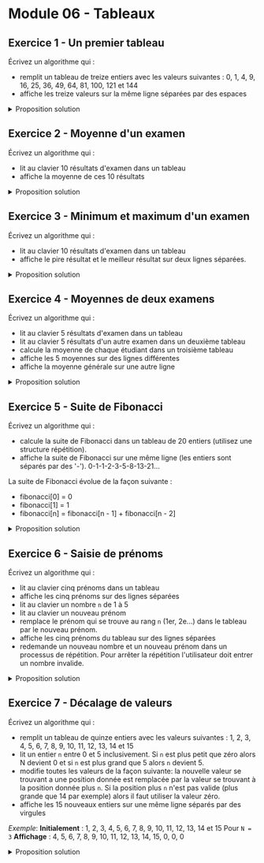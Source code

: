 # Module 06 - Tableaux

## Exercice 1 - Un premier tableau

Écrivez un algorithme qui :

- remplit un tableau de treize entiers avec les valeurs suivantes : 0, 1, 4, 9, 16, 25, 36, 49, 64, 81, 100, 121 et 144
- affiche les treize valeurs sur la même ligne séparées par des espaces

<details>
    <summary>Proposition solution</summary>

``` csharp
entier[] valeurs = créer entier[13];

pour entier n de 0 à valeurs.Capacité - 1 {
    valeurs[n] = n * n;
}

écrire(valeurs[0]);
pour entier indiceValeur de 1 à valeurs.Capacité - 1 {
    écrire(" " + valeurs[indiceValeur].VersChaine());
}
```

</details>

## Exercice 2 - Moyenne d'un examen

Écrivez un algorithme qui :

- lit au clavier 10 résultats d'examen dans un tableau
- affiche la moyenne de ces 10 résultats

<details>
    <summary>Proposition solution</summary>

``` csharp
réel[] notes = créer réel[10];
réel note = 0.0;
réel sommeNotes = 0.0;
réel moyenneNotes = 0.0;

pour entier numeroNote de 0 à notes.Capacité - 1 {
    faire {
        écrire("Veuillez entrer la note " + numeroNote.VersChaine() + " : ");
        note = lire();
    } tant que (note < 0 ou note > 100);
    notes[numeroNote] = note;
}

pour entier numeroNote de 0 à notes.Capacité - 1 {
    sommeNotes = sommeNotes + notes[numeroNote];
}
moyenneNotes = sommeNotes / notes.Capacité;

écrire("La moyenne de ces " + notes.Capacité.VersChaine() + " notes est : " + moyenneNotes.VersChaine());
```

</details>

## Exercice 3 - Minimum et maximum d'un examen

Écrivez un algorithme qui :

- lit au clavier 10 résultats d'examen dans un tableau
- affiche le pire résultat et le meilleur résultat sur deux lignes séparées.

<details>
    <summary>Proposition solution</summary>

``` csharp
réel[] notes = créer réel[10];
réel note = 0.0;
réel plusPetiteNote = 0.0;
réel plusGrandeNote = 0.0;

pour entier numeroNote de 0 à notes.Capacité - 1 {
    faire {
        écrire("Veuillez entrer la note " + numeroNote.VersChaine() + " : ");
        note = lire();
    } tant que (note < 0 ou note > 100);
    notes[numeroNote] = note;
}

plusPetiteNote = notes[0];
plusGrandeNote = notes[0];
pour entier numeroNote de 1 à notes.Capacité - 1 {
    si (notes[numeroNote] < plusPetiteNote) {
        plusPetiteNote = notes[numeroNote]
    }
    si (notes[numeroNote] > plusGrandeNote) {
        plusGrandeNote = notes[numeroNote]
    }
}

écrireNL("Le pire résultat est " + plusPetiteNote.VersChaine() + " .");
écrireNL("Le meilleur résultat est " + plusGrandeNote.VersChaine() + " .");
```

</details>

## Exercice 4 - Moyennes de deux examens

Écrivez un algorithme qui :

- lit au clavier 5 résultats d'examen dans un tableau
- lit au clavier 5 résultats d'un autre examen dans un deuxième tableau
- calcule la moyenne de chaque étudiant dans un troisième tableau
- affiche les 5 moyennes sur des lignes différentes
- affiche la moyenne générale sur une autre ligne

<details>
    <summary>Proposition solution</summary>

``` csharp
réel[] notesPremierExamen = créer réel[5];
réel[] notesSecondExamen = créer réel[5];
réel[] moyennesEtudiants = créer réel[5];
réel sommeMoyennesEtudiants = 0.0;
réel moyenneGeneraleEtudiants = 0.0;
réel note = 0;

pour entier numeroNote de 0 à notesPremierExamen.Capacité - 1 {
    faire {
        écrire("Veuillez entrer la note " + numeroNote.VersChaine() + " du premier examen : ");
        note = lire();
    } tant que (note < 0 ou note > 100);
    notesPremierExamen[numeroNote] = note;
}

pour entier numeroNote de 0 à notesSecondExamen.Capacité - 1 {
    faire {
        écrire("Veuillez entrer la note " + numeroNote.VersChaine() + " du second examen : ");
        note = lire();
    } tant que (note < 0 ou note > 100);
    notesSecondExamen[numeroNote] = note;
}

pour entier numeroNote de 0 à notesPremierExamen.Capacité - 1 {
    moyennesEtudiants[numeroNote] = (notesPremierExamen[numeroNote] + notesSecondExamen[numeroNote]) / 2.0;
    sommeMoyennesEtudiants = sommeMoyennesEtudiants + moyennesEtudiants[numeroNote];
}

pour entier numeroNote de 0 à moyennesEtudiants.Capacité - 1 {
    écrireNL("Moyenne de l'examen " + numeroNote.VersChaine() + " : " + moyennesEtudiants[numeroNote].VersChaine());
}

moyenneGeneraleEtudiants = sommeMoyennesEtudiants / moyennesEtudiants.Capacité;
écrireNL("Moyenne générale : " + moyenneGeneraleEtudiants.VersChaine());
```

</details>

## Exercice 5 - Suite de Fibonacci

Écrivez un algorithme qui :

- calcule la suite de Fibonacci dans un tableau de 20 entiers (utilisez une structure répétition).
- affiche la suite de Fibonacci sur une même ligne (les entiers sont séparés par des '-').
0-1-1-2-3-5-8-13-21...

La suite de Fibonacci évolue de la façon suivante :
 - fibonacci[0] = 0
 - fibonacci[1] = 1
 - fibonacci[n] = fibonacci[n - 1] + fibonacci[n - 2]

<details>
    <summary>Proposition solution</summary>

``` csharp
entier[] suiteFibonacci = créer entier[20];

suiteFibonnaci[0] = 0;
suiteFibonnaci[1] = 1;
pour entier numeroValeurSuiteFibonaci de 2 à suiteFibonacci.Capacité - 1 {
    suiteFibonacci[numeroValeurSuiteFibonaci] = suiteFibonacci[numeroValeurSuiteFibonaci - 1] + suiteFibonacci[numeroValeurSuiteFibonaci - 2];
}

écrire(suiteFibonnaci[0]);
pour entier numeroValeurSuiteFibonaci de 1 à suiteFibonacci.Capacité - 1 {
    écrire("-" + suiteFibonacci[numeroValeurSuiteFibonaci].VersChaine());
}
```

</details>

## Exercice 6 - Saisie de prénoms

Écrivez un algorithme qui :

- lit au clavier cinq prénoms dans un tableau
- affiche les cinq prénoms sur des lignes séparées
- lit au clavier un nombre `n` de 1 à 5
- lit au clavier un nouveau prénom
- remplace le prénom qui se trouve au rang `n` (1er, 2e...) dans le tableau par le nouveau prénom.
- affiche les cinq prénoms du tableau sur des lignes séparées
- redemande un nouveau nombre et un nouveau prénom dans un processus de répétition. Pour arrêter la répétition l'utilisateur doit entrer un nombre invalide.

<details>
    <summary>Proposition solution</summary>

``` csharp
chaine[] prenoms = créer chaine[5];
entier n = 0;
chaine prenom = "";

pour entier numeroPrenom de 0 à prenoms.Capacité - 1 {
    écrire("Veuillez saisir le prénom " + numeroPrenom.VersChaine() + " : ");
    prenoms[numeroPrenom] = lire();
}

faire {
    écrire("Veuillez saisir un entier compris entre 1 et 5");
    n = lire();

    si (n >= 1 et n <= 5) {
        écrire("Veuillez saisir un nouveau prénom : ");
        prenom = lire();

        prenoms[n - 1] = prenom;

        pour entier numeroPrenom de 0 à prenoms.Capacité - 1 {
            écrireNL("Prénom " + numeroPrenom.VersChaine() + " : " +  prenoms[numeroPrenom] + " : ");
        }
    }
} tant que (n >= 1 et n <= 5);
```

</details>

## Exercice 7 - Décalage de valeurs

Écrivez un algorithme qui :

- remplit un tableau de quinze entiers avec les valeurs suivantes : 1, 2, 3, 4, 5, 6, 7, 8, 9, 10, 11, 12, 13, 14 et 15
- lit un entier `n` entre 0 et 5 inclusivement. Si `n` est plus petit que zéro alors N devient 0 et si `n` est plus grand que 5 alors `n` devient 5.
- modifie toutes les valeurs de la façon suivante: la nouvelle valeur se trouvant a une position donnée est remplacée par la valeur se trouvant à la position donnée plus `n`. Si la position plus `n` n'est pas valide (plus grande que 14 par exemple) alors il faut utiliser la valeur zéro.
- affiche les 15 nouveaux entiers sur une même ligne séparés par des virgules

*Exemple*:
**Initialement** : 1, 2, 3, 4, 5, 6, 7, 8, 9, 10, 11, 12, 13, 14 et 15
Pour `N = 3`
**Affichage** : 4, 5, 6, 7, 8, 9, 10, 11, 12, 13, 14, 15, 0, 0, 0

<details>
    <summary>Proposition solution</summary>

``` csharp
entier[] valeurs = créer entier[15];
entier n = 0;

écrire("Veuillez entrer un nombre compris entre 0 et 5 : ");
n = lire();

si (n < 0) alors {
    n = 0;
}

si (n > 5) alors {
    n = 5;
}

pour entier indiceValeur de 0 à valeurs.Capacité - 1 {
    valeurs[indiceValeur] = indiceValeur + 1;
}

pour entier indiceValeur de 0 à valeurs.Capacité - 1 - n {
    valeurs[indiceValeur] = valeurs[indiceValeur + n];
}

pour entier indiceValeur de valeurs.Capacité - n à valeurs.Capacité - 1 {
    valeurs[indiceValeur] = 0;
}

écrireNL(valeurs[0]);
pour entier indiceValeur de 1 à valeurs.Capacité - 1 {
    écrire(", " + valeurs[indiceValeur].VersChaine());
}
```

</details>
